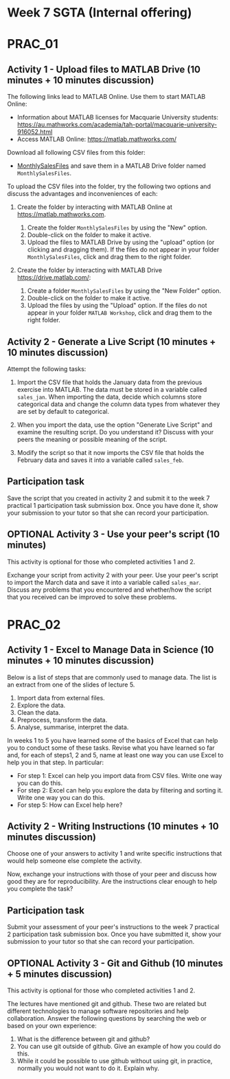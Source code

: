 # Week 7 SGTA (Internal offering)
# PRAC_01

## Activity 1 - Upload files to MATLAB Drive (10 minutes + 10 minutes discussion)

The following links lead to MATLAB Online. Use them to start MATLAB Online:

* Information about MATLAB licenses for Macquarie University students: https://au.mathworks.com/academia/tah-portal/macquarie-university-916052.html
* Access MATLAB Online: https://matlab.mathworks.com/

Download all following CSV files from this folder:
* [MonthlySalesFiles](MonthlySalesFiles) 
and save them in a MATLAB Drive folder named `MonthlySalesFiles`.

To upload the CSV files into the folder, try the following two options and discuss the advantages and inconveniences of each:

1. Create the folder by interacting with MATLAB Online at https://matlab.mathworks.com.
    1. Create the folder `MonthlySalesFiles` by using the "New" option.
    2. Double-click on the folder to make it active.
    3. Upload the files to MATLAB Drive by using the "upload" option (or clicking and dragging them).
    If the files do not appear in your folder `MonthlySalesFiles`, click and drag them to the right folder.

2. Create the folder by interacting with MATLAB Drive https://drive.matlab.com/:
    1. Create a folder `MonthlySalesFiles` by using the "New Folder" option.
    2. Double-click on the folder to make it active.
    3. Upload the files by using the "Upload" option.
    If the files do not appear in your folder `MATLAB Workshop`, click and drag them to the right folder.

## Activity 2 - Generate a Live Script (10 minutes + 10 minutes discussion)

Attempt the following tasks:

1. Import the CSV file that holds the January data from the previous exercise into MATLAB. The data must be stored in a variable called `sales_jan`. When importing the data, decide which columns store categorical data and change the column data types from whatever they are set by default to categorical.

2. When you import the data, use the option "Generate Live Script" and examine the resulting script. Do you understand it? Discuss with your peers the meaning or possible meaning of the script.

3. Modify the script so that it now imports the CSV file that holds the February data and saves it into a variable called `sales_feb`.

## Participation task

Save the script that you created in activity 2 and submit it to the week 7 practical 1 participation task submission box. Once you have done it, show your submission to your tutor so that she can record your participation.

## OPTIONAL Activity 3 - Use your peer's script (10 minutes)

This activity is optional for those who completed activities 1 and 2.

Exchange your script from activity 2 with your peer. Use your peer's script to import the March data and save it into a variable called `sales_mar`. Discuss any problems that you encountered and whether/how the script that you received can be improved to solve these problems.


# PRAC_02

## Activity 1 - Excel to Manage Data in Science (10 minutes + 10 minutes discussion)

Below is a list of steps that are commonly used to manage data. The list is an extract from one of the slides of lecture 5.

  1. Import data from external files.
  2. Explore the data.
  3. Clean the data.
  4. Preprocess, transform the data.
  5. Analyse, summarise, interpret the data.

In weeks 1 to 5 you have learned some of the basics of Excel that can help you to conduct some of these tasks. Revise what you have learned so far and, for each of steps1, 2 and 5, name at least one way you can use Excel to help you in that step. In particular:

* For step 1: Excel can help you import data from CSV files. Write one way you can do this.
* For step 2: Excel can help you explore the data by filtering and sorting it. Write one way you can do this.
* For step 5: How can Excel help here?

## Activity 2 - Writing Instructions (10 minutes + 10 minutes discussion)

Choose one of your answers to activity 1 and write specific instructions that would help someone else complete the activity.

Now, exchange your instructions with those of your peer and discuss how good they are for reproducibility. Are the instructions clear enough to help you complete the task?

## Participation task

Submit your assessment of your peer's instructions to the week 7 practical 2 participation task submission box. Once you have submitted it, show your submission to your tutor so that she can record your participation.

## OPTIONAL Activity 3 - Git and Github (10 minutes + 5 minutes discussion)

This activity is optional for those who completed activities 1 and 2.

The lectures have mentioned git and github. These two are related but different technologies to manage software repositories and help collaboration. Answer the following questions by searching the web or based on your own experience:

1. What is the difference between git and github?
2. You can use git outside of github. Give an example of how you could do this.
3. While it could be possible to use github without using git, in practice, normally you would not want to do it. Explain why.
